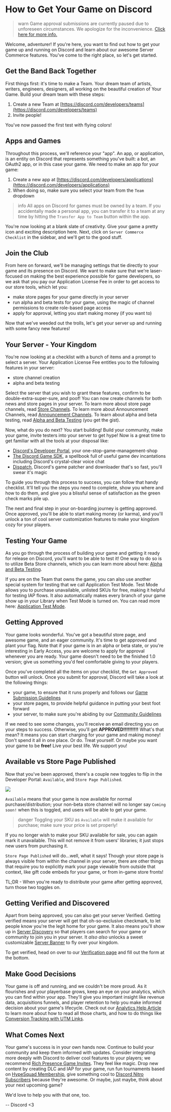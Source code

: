 # How to Get Your Game on Discord

> warn
> Game approval submissions are currently paused due to unforeseen circumstances. We apologize for the inconvenience. [Click here for more info.](https://support-dev.discord.com/hc/en-us/articles/360041437171)

Welcome, adventurer! If you're here, you want to find out how to get your game up and running on Discord and learn about our awesome Server Commerce features. You've come to the right place, so let's get started.

## Get the Band Back Together

First things first: it's time to make a Team. Your dream team of artists, writers, engineers, designers, all working on the beautiful creation of Your Game. Build your dream team with these steps:

1. Create a new Team at [https://discord.com/developers/teams](https://discord.com/developers/teams)
2. Invite people!

You've now passed the first test with flying colors!

## Apps and Games

Throughout this process, we'll reference your "app". An app, or application, is an entity on Discord that represents something you've built: a bot, an OAuth2 app, or in this case your game. We need to make an app for your game:

1. Create a new app at [https://discord.com/developers/applications](https://discord.com/developers/applications)
2. When doing so, make sure you select your team from the `Team` dropdown

> info
> All apps on Discord for games must be owned by a team. If you accidentally made a personal app, you can transfer it to a team at any time by hitting the `Transfer App to Team` button within the app.

You're now looking at a blank slate of creativity. Give your game a pretty icon and exciting description here. Next, click on `Server Commerce Checklist` in the sidebar, and we'll get to the good stuff.

## Join the Club

From here on forward, we'll be managing settings that tie directly to your game and its presence on Discord. We want to make sure that we're laser-focused on making the best experience possible for game developers, so we ask that you pay our Application License Fee in order to get access to our store tools, which let you:

- make store pages for your game directly in your server
- run alpha and beta tests for your game, using the magic of channel permissions to create role-based page access
- apply for approval, letting you start making money (if you want to)

Now that we've weeded out the trolls, let's get your server up and running with some fancy new features!

## Your Server - Your Kingdom

You're now looking at a checklist with a bunch of items and a prompt to select a server. Your Application License Fee entitles you to the following features in your server:

- store channel creation
- alpha and beta testing

Select the server that you wish to grant these features, confirm to be double-extra-super-sure, and poof! You can now create channels for both news and store pages in your server. To learn more about store page channels, read [Store Channels](#DOCS_GAME_AND_SERVER_MANAGEMENT_SPECIAL_CHANNELS/store-channels). To learn more about Announcement Channels, read [Announcement Channels](#DOCS_GAME_AND_SERVER_MANAGEMENT_SPECIAL_CHANNELS/announcement-channels). To learn about alpha and beta testing, read [Alpha and Beta Testing](#DOCS_GAME_AND_SERVER_MANAGEMENT_ALPHA_AND_BETA_TESTING/)
(you get the gist).

Now, what do you do next? You start building! Build your community, make your game, invite testers into your server to get hype! Now is a great time to get familiar with all the tools at your disposal like:

- [Discord's Developer Portal](https://discord.com/developers/applications), your one-stop-game-management-shop
- [The Discord Game SDK](#DOCS_GAME_SDK_SDK_STARTER_GUIDE/), a spellbook full of useful game dev incantations including Discord's crystal-clear voice chat
- [Dispatch](#DOCS_DISPATCH_DISPATCH_AND_YOU/), Discord's game patcher and downloader that's so fast, you'll swear it's magic

To guide you through this process to success, you can follow that handy checklist. It'll tell you the steps you need to complete, show you where and how to do them, and give you a blissful sense of satisfaction as the green check marks pile up.

The next and final step in your on-boarding journey is getting approved. Once approved, you'll be able to start making money (or karma), and you'll unlock a ton of cool server customization features to make your kingdom cozy for your players.

## Testing Your Game

As you go through the process of building your game and getting it ready for release on Discord, you'll want to be able to test it! One way to do so is to utilize Beta Store channels, which you can learn more about here: [Alpha and Beta Testing](#DOCS_GAME_AND_SERVER_MANAGEMENT_ALPHA_AND_BETA_TESTING/).

If you are on the Team that owns the game, you can also use another special system for testing that we call Application Test Mode. Test Mode allows you to purchase unavailable, unlisted SKUs for free, making it helpful for testing IAP flows. It also automatically makes every branch of your game show up in your Library when Test Mode is turned on. You can read more here: [Application Test Mode](#DOCS_GAME_SDK_STORE/application-test-mode).

## Getting Approved

Your game looks wonderful. You've got a beautiful store page, and awesome game, and an eager community. It's time to get approved and plant your flag. Note that if your game is in an alpha or beta state, or you're interesting in Early Access, you are welcome to apply for approval whenever you are ready. Your game doesn't need to be the finished 1.0 version; give us something you'd feel comfortable giving to your players.

Once you've completed all the items on your checklist, the `Get Approved` button will unlock. Once you submit for approval, Discord will take a look at the following things:

- your game, to ensure that it runs properly and follows our [Game Submission Guidelines](https://support-dev.discord.com/hc/en-us/articles/360025028592-Game-Submission-Guidelines)
- your store pages, to provide helpful guidance in putting your best foot forward
- your server, to make sure you're abiding by our [Community Guidelines](https://discord.com/guidelines)

If we need to see some changes, you'll receive an email directing you on your steps to success. Otherwise, you'll get **APPROVED!!!!!!!!!!** What's that mean? It means you can start charging for your game and making money! Don't spend it all in one place. Or do. Treat yourself. Or maybe you want your game to be **free!** Live your best life. We support you!

## Available vs Store Page Published

Now that you've been approved, there's a couple new toggles to flip in the Developer Portal: `Available`, and `Store Page Published`.

![](available-published.png)

`Available` means that your game is now available for normal purchase/distribution; your non-beta store channel will no longer say `Coming soon!` when this is toggled, and users will be able to get your game.

> danger
> Toggling your SKU as `Available` will make it available for purchase; make sure your price is set properly!

If you no longer wish to make your SKU available for sale, you can again mark it unavailable. This will not remove it from users' libraries; it just stops new users from purchasing it.

`Store Page Published` will do...well, what it says! Though your store page is always visible from within the channel in your server, there are other things that require you to explicitly mark your page viewable from outside that context, like gift code embeds for your game, or from in-game store fronts!

TL;DR - When you're ready to distribute your game after getting approved, turn those two toggles on.

## Getting Verified and Discovered

Apart from being approved, you can also get your server Verified. Getting verified means your server will get that oh-so-exclusive checkmark, to let people know you're the legit home for your game. It also means you'll show up in [Server Discovery](https://support.discord.com/hc/en-us/articles/360023968311-Server-Discovery) so that players can search for your game or community to join you in your server. It _also also_ unlocks a sweet customizable [Server Banner](#DOCS_GAME_AND_SERVER_MANAGEMENT_VANITY_PERKS/server-banner-background) to fly over your kingdom.

To get verified, head on over to our [Verification page](https://discord.com/verification) and fill out the form at the bottom.

## Make Good Decisions

Your game is off and running, and we couldn't be more proud. As it flourishes and your playerbase grows, keep an eye on your analytics, which you can find within your app. They'll give you important insight like revenue data, acquisitions funnels, and player retention to help you make informed decision about your game's lifecycle. Check out our [Analytics Help Article](https://support-dev.discord.com/hc/en-us/articles/360024852152) to learn more about how to read all those charts, and how to do things like [Conversion Tracking with UTM Links](https://support-dev.discord.com/hc/en-us/articles/360025153051-How-to-track-conversions-with-UTM-links).

## What Comes Next

Your game's success is in your own hands now. Continue to build your community and keep them informed with updates. Consider integrating more deeply with Discord to deliver cool features to your players; we recommend [Rich Presence Game Invites](#DOCS_GAME_SDK_ACTIVITIES/). They feel like magic. Drop new content by creating DLC and IAP for your game, run fun tournaments based on [HypeSquad Membership](#DOCS_GAME_SDK_USERS/current-user-has-flag), give something cool to [Discord Nitro Subscribers](#DOCS_GAME_SDK_USERS/get-current-user-premium-status) because they're awesome. Or maybe, just maybe, think about your next upcoming game?

We'd love to help you with that one, too.

-- Discord <3
